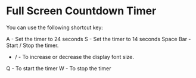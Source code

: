 # Full Screen Countdown Timer

You can use the following shortcut key:

A - Set the timer to 24 seconds
S - Set the timer to 14 seconds
Space Bar - Start / Stop the timer.
+ / -   To increase or decrease the display font size.

Q - To start the timer
W - To stop the timer
